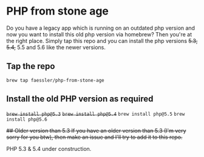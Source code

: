 # PHP from stone age
Do you have a legacy app which is running on an outdated php version and now you want to install this old php version via homebrew?
Then you're at the right place. Simply tap this repo and you can install the php versions ~~5.3, 5.4,~~ 5.5 and 5.6 like the newer versions.

## Tap the repo
`brew tap faessler/php-from-stone-age`

## Install the old PHP version as required
~~`brew install php@5.3`~~
~~`brew install php@5.4`~~
`brew install php@5.5`
`brew install php@5.6`

~~## Older version than 5.3
If you have an older version than 5.3 (I'm very sorry for you btw), then make an issue and I'll try to add it to this repo.~~

PHP 5.3 & 5.4 under construction.
